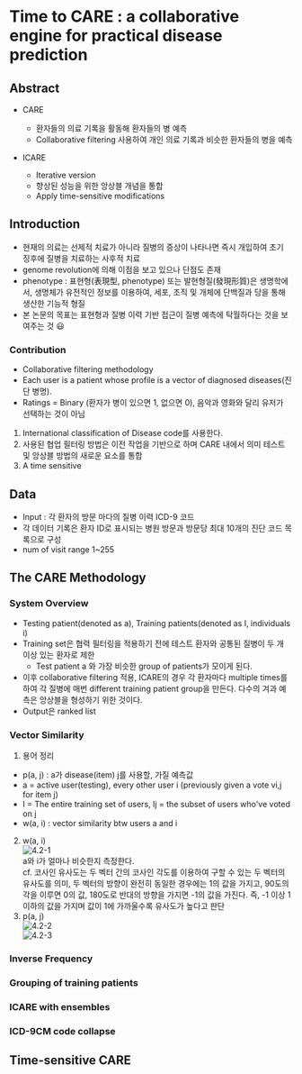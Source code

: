 # Time to CARE : a collaborative engine for practical disease prediction   

## Abstract   
* CARE   
    * 환자들의 의료 기록을 활동해 환자들의 병 예측   
    * Collaborative filtering 사용하여 개인 의료 기록과 비슷한 환자들의 병을 예측   

* ICARE
    * Iterative version   
    * 향상된 성능을 위한 앙상블 개념을 통합   
    * Apply time-sensitive modifications   


## Introduction   
* 현재의 의료는 선제적 치료가 아니라 질병의 증상이 나타나면 즉시 개입하여 초기 징후에 질병을 치료하는 사후적 치료   
* genome revolution에 의해 이점을 보고 있으나 단점도 존재   
* phenotype : 표현형(表現型, phenotype) 또는 발현형질(發現形質)은 생명학에서, 생명체가 유전적인 정보를 이용하여, 세포, 조직 및 개체에 단백질과 당을 통해 생산한 기능적 형질   
* 본 논문의 목표는 표현형과 질병 이력 기반 접근이 질병 예측에 탁월하다는 것을 보여주는 것 :smiley:   
   

### Contribution   
* Collaborative filtering methodology   
* Each user is a patient whose profile is a vector of diagnosed diseases(진단 병명).   
* Ratings = Binary (환자가 병이 있으면 1, 없으면 0), 음악과 영화와 달리 유저가 선택하는 것이 아님   
1. International classification of Disease code를 사용한다.   
2. 사용된 협업 필터링 방법은 이전 작업을 기반으로 하며 CARE 내에서 의미 테스트 및 앙상블 방법의 새로운 요소를 통합   
3. A time sensitive   
   
## Data   
* Input : 각 환자의 방문 마다의 질병 이력 ICD-9 코드   
* 각 데이터 기록은 환자 ID로 표시되는 병원 방문과 방문당 최대 10개의 진단 코드 목록으로 구성   
* num of visit range 1~255  

## The CARE Methodology   
### System Overview   
* Testing patient(denoted as a), Training patients(denoted as I, individuals i)   
* Training set은 협력 필터링을 적용하기 전에 테스트 환자와 공통된 질병이 두 개 이상 있는 환자로 제한    
    * Test patient a 와 가장 비슷한 group of patients가 모이게 된다.   
* 이후 collaborative filtering 적용, ICARE의 경우 각 환자마다 multiple times를 하여 각 질병에 매번 different training patient group을 만든다. 다수의 겨과 예측은 앙상블을 형성하기 위한 것이다.   
* Output은 ranked list   
   
### Vector Similarity   
1. 용어 정리   
* p(a, j) : a가 disease(item) j를 사용할, 가질 예측값   
* a = active user(testing), every other user i (previously given a vote vi,j for item j)   
* I = The entire training set of users, Ij = the subset of users who've voted on j   
* w(a, i) : vector similarity btw users a and i   
2. w(a, i)   
![4.2-1](./4.2-1)   
a와 i가 얼마나 비슷한지 측정한다.   
cf. 코사인 유사도는 두 벡터 간의 코사인 각도를 이용하여 구할 수 있는 두 벡터의 유사도를 의미, 두 벡터의 방향이 완전히 동일한 경우에는 1의 값을 가지고, 90도의 각을 이루면 0의 값, 180도로 반대의 방향을 가지면 -1의 값을 가진다. 즉, -1 이상 1이하의 값을 가지며 값이 1에 가까울수록 유사도가 높다고 판단   
3. p(a, j)   
![4.2-2](./4.2-2)   
![4.2-3](./4.2-3)
### Inverse Frequency   
### Grouping of training patients   
### ICARE with ensembles   
### ICD-9CM code collapse  

## Time-sensitive CARE


